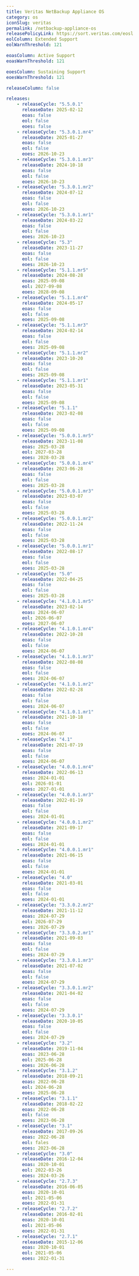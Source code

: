 ```yaml
---
title: Veritas NetBackup Appliance OS
category: os
iconSlug: veritas
permalink: /netbackup-appliance-os
releasePolicyLink: https://sort.veritas.com/eosl
eolColumn: Extended Support
eolWarnThreshold: 121

eoasColumn: Active Support
eoasWarnThreshold: 121

eoesColumn: Sustaining Support
eoesWarnThreshold: 121

releaseColumn: false

releases:
    - releaseCycle: "5.5.0.1"
      releaseDate: 2025-02-12
      eoas: false
      eol: false
      eoes: false
    - releaseCycle: "5.3.0.1.mr4"
      releaseDate: 2025-01-27
      eoas: false
      eol: false
      eoes: 2026-10-23
    - releaseCycle: "5.3.0.1.mr3"
      releaseDate: 2024-10-18
      eoas: false
      eol: false
      eoes: 2026-10-23
    - releaseCycle: "5.3.0.1.mr2"
      releaseDate: 2024-07-12
      eoas: false
      eol: false
      eoes: 2026-10-23
    - releaseCycle: "5.3.0.1.mr1"
      releaseDate: 2024-03-22
      eoas: false
      eol: false
      eoes: 2026-10-23
    - releaseCycle: "5.3"
      releaseDate: 2023-11-27
      eoas: false
      eol: false
      eoes: 2026-10-23
    - releaseCycle: "5.1.1.mr5"
      releaseDate: 2024-08-28
      eoas: 2025-09-08
      eol: 2027-09-08
      eoes: 2028-09-08
    - releaseCycle: "5.1.1.mr4"
      releaseDate: 2024-05-17
      eoas: false
      eol: false
      eoes: 2025-09-08
    - releaseCycle: "5.1.1.mr3"
      releaseDate: 2024-02-14
      eoas: false
      eol: false
      eoes: 2025-09-08
    - releaseCycle: "5.1.1.mr2"
      releaseDate: 2023-10-20
      eoas: false
      eol: false
      eoes: 2025-09-08
    - releaseCycle: "5.1.1.mr1"
      releaseDate: 2023-05-31
      eoas: false
      eol: false
      eoes: 2025-09-08
    - releaseCycle: "5.1.1"
      releaseDate: 2023-02-08
      eoas: false
      eol: false
      eoes: 2025-09-08
    - releaseCycle: "5.0.0.1.mr5"
      releaseDate: 2023-11-08
      eoas: 2025-03-28
      eol: 2027-03-28
      eoes: 2028-03-28
    - releaseCycle: "5.0.0.1.mr4"
      releaseDate: 2023-06-28
      eoas: false
      eol: false
      eoes: 2025-03-28
    - releaseCycle: "5.0.0.1.mr3"
      releaseDate: 2023-03-07
      eoas: false
      eol: false
      eoes: 2025-03-28
    - releaseCycle: "5.0.0.1.mr2"
      releaseDate: 2022-11-24
      eoas: false
      eol: false
      eoes: 2025-03-28
    - releaseCycle: "5.0.0.1.mr1"
      releaseDate: 2022-08-17
      eoas: false
      eol: false
      eoes: 2025-03-28
    - releaseCycle: "5.0"
      releaseDate: 2022-04-25
      eoas: false
      eol: false
      eoes: 2025-03-28
    - releaseCycle: "4.1.0.1.mr5"
      releaseDate: 2023-02-14
      eoas: 2024-06-07
      eol: 2026-06-07
      eoes: 2027-06-07
    - releaseCycle: "4.1.0.1.mr4"
      releaseDate: 2022-10-28
      eoas: false
      eol: false
      eoes: 2024-06-07  
    - releaseCycle: "4.1.0.1.mr3"
      releaseDate: 2022-08-08
      eoas: false
      eol: false
      eoes: 2024-06-07  
    - releaseCycle: "4.1.0.1.mr2"
      releaseDate: 2022-02-28
      eoas: false
      eol: false
      eoes: 2024-06-07  
    - releaseCycle: "4.1.0.1.mr1"
      releaseDate: 2021-10-18
      eoas: false
      eol: false
      eoes: 2024-06-07  
    - releaseCycle: "4.1"
      releaseDate: 2021-07-19
      eoas: false
      eol: false
      eoes: 2024-06-07  
    - releaseCycle: "4.0.0.1.mr4"
      releaseDate: 2022-06-13
      eoas: 2024-01-01
      eol: 2026-01-01
      eoes: 2027-01-01 
    - releaseCycle: "4.0.0.1.mr3"
      releaseDate: 2022-01-19
      eoas: false
      eol: false
      eoes: 2024-01-01 
    - releaseCycle: "4.0.0.1.mr2"
      releaseDate: 2021-09-17
      eoas: false
      eol: false
      eoes: 2024-01-01 
    - releaseCycle: "4.0.0.1.mr1"
      releaseDate: 2021-06-15
      eoas: false
      eol: false
      eoes: 2024-01-01 
    - releaseCycle: "4.0"
      releaseDate: 2021-03-01
      eoas: false
      eol: false
      eoes: 2024-01-01 
    - releaseCycle: "3.3.0.2.mr2"
      releaseDate: 2021-11-12
      eoas: 2024-07-29
      eol: 2026-07-29
      eoes: 2026-07-29 
    - releaseCycle: "3.3.0.2.mr1"
      releaseDate: 2021-09-03
      eoas: false
      eol: false
      eoes: 2024-07-29 
    - releaseCycle: "3.3.0.1.mr3"
      releaseDate: 2021-07-02
      eoas: false
      eol: false
      eoes: 2024-07-29 
    - releaseCycle: "3.3.0.1.mr2"
      releaseDate: 2021-04-02
      eoas: false
      eol: false
      eoes: 2024-07-29 
    - releaseCycle: "3.3.0.1"
      releaseDate: 2020-10-05
      eoas: false
      eol: false
      eoes: 2024-07-29 
    - releaseCycle: "3.2"
      releaseDate: 2019-11-04
      eoas: 2023-06-28
      eol: 2025-06-28
      eoes: 2026-06-28
    - releaseCycle: "3.1.2"
      releaseDate: 2018-09-21
      eoas: 2022-06-28
      eol: 2024-06-28
      eoes: 2025-06-28
    - releaseCycle: "3.1.1"
      releaseDate: 2018-02-22
      eoas: 2022-06-28
      eol: false
      eoes: 2023-06-28
    - releaseCycle: "3.1"
      releaseDate: 2017-09-26
      eoas: 2022-06-28
      eol: fales
      eoes: 2023-06-28
    - releaseCycle: "3.0"
      releaseDate: 2016-12-04
      eoas: 2020-10-01
      eol: 2022-03-26
      eoes: 2024-03-26
    - releaseCycle: "2.7.3"
      releaseDate: 2016-06-05
      eoas: 2020-10-01
      eol: 2021-05-06
      eoes: 2022-01-31
    - releaseCycle: "2.7.2"
      releaseDate: 2016-02-01
      eoas: 2020-10-01
      eol: 2021-05-06
      eoes: 2022-01-31
    - releaseCycle: "2.7.1"
      releaseDate: 2015-12-06
      eoas: 2020-10-01
      eol: 2021-05-06
      eoes: 2022-01-31

---
```

